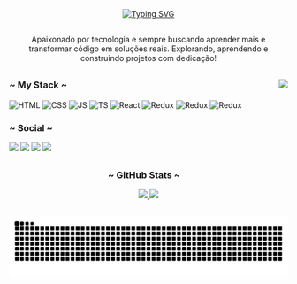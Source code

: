 <div align="center">
  <a href="https://git.io/typing-svg"><img src="https://readme-typing-svg.demolab.com?font=Fira+Code&pause=1000&width=435&lines=Ol%C3%A1%2C+Me+Chamo+Endrius!;Seja+Muito+Bem+Vindo(a)!;Front-End+Developer" alt="Typing SVG" /></a>
</div>

##

<p align="center">Apaixonado por tecnologia e sempre buscando aprender mais e transformar código em soluções reais. Explorando, aprendendo e construindo projetos com dedicação!</p>

##

<img align="right" height="190px" src="https://i.pinimg.com/originals/2e/e8/8b/2ee88bf78e4f76001f59bad5e91a6a03.gif">

<div style="display: inline_block">
  <h3>~ My Stack ~</h3>
  <img align="center" alt="HTML" height="30" width="40" src="https://cdn.jsdelivr.net/gh/devicons/devicon/icons/html5/html5-original.svg">
  <img align="center" alt="CSS" height="30" width="40" src="https://cdn.jsdelivr.net/gh/devicons/devicon/icons/css3/css3-original.svg">
  <img align="center" alt="JS" height="30" width="40" src="https://cdn.jsdelivr.net/gh/devicons/devicon/icons/javascript/javascript-plain.svg">
  <img align="center" alt="TS" height="30" width="40" src="https://cdn.jsdelivr.net/gh/devicons/devicon@latest/icons/typescript/typescript-original.svg" />
  <img align="center" alt="React" height="30" width="40" src="https://cdn.jsdelivr.net/gh/devicons/devicon@latest/icons/react/react-original.svg" />
  <img align="center" alt="Redux" height="30" width="40" src="https://cdn.jsdelivr.net/gh/devicons/devicon@latest/icons/redux/redux-original.svg" />
  <img align="center" alt="Redux" height="30" width="40"  src="https://cdn.jsdelivr.net/gh/devicons/devicon@latest/icons/git/git-original.svg" />
  <img align="center" alt="Redux" height="30" width="40" src="https://cdn.jsdelivr.net/gh/devicons/devicon@latest/icons/jest/jest-plain.svg" />
</div>
 
<div>
  <h3>~ Social ~</h3>
  <a href="https://instagram.com/endrius_s.s" target="_blank"><img src="https://img.shields.io/badge/-Instagram-%23E4405F?style=for-the-badge&logo=instagram&logoColor=white"></a>
  <a href = "mailto:endriussilvasantos@gmail.com"><img src="https://img.shields.io/badge/Gmail-D14836?style=for-the-badge&logo=gmail&logoColor=white" target="_blank"></a>
  <a href="https://www.linkedin.com/in/endrius-da-silva-dos-santos-8a7113328/" target="_blank"><img src="https://img.shields.io/badge/-LinkedIn-%230077B5?style=for-the-badge&logo=linkedin&logoColor=white"></a>
  <a href="https://steamcommunity.com/profiles/76561198811530698/" target="_blank"><img src="https://img.shields.io/badge/steam-%23000000.svg?style=for-the-badge&logo=steam&logoColor=white"></a>
</div>

##

<div align="center">
  <h3>~ GitHub Stats ~</h3>
  <a href="https://github.com/endriusssantos">
   <img height="180em" src="https://github-readme-stats.vercel.app/api?username=endriusssantos&show_icons=true&theme=tokyonight&include_all_commits=true&count_private=true"/>
   <img height="180em" src="https://github-readme-stats.vercel.app/api/top-langs/?username=endriusssantos&layout=compact&langs_count=6&theme=tokyonight"/>
  </a>
</div>

##

<picture align="center">
  <source media="(prefers-color-scheme: dark)" srcset="https://raw.githubusercontent.com/endriusssantos/endriusssantos/output/github-contribution-grid-snake-dark.svg">
  <source media="(prefers-color-scheme: light)" srcset="https://raw.githubusercontent.com/endriusssantos/endriusssantos/output/github-contribution-grid-snake-dark.svg">
  <img align="center" alt="github contribution grid snake animation" src="https://raw.githubusercontent.com/endriusssantos/endriusssantos/output/github-contribution-grid-snake.svg">
</picture>
